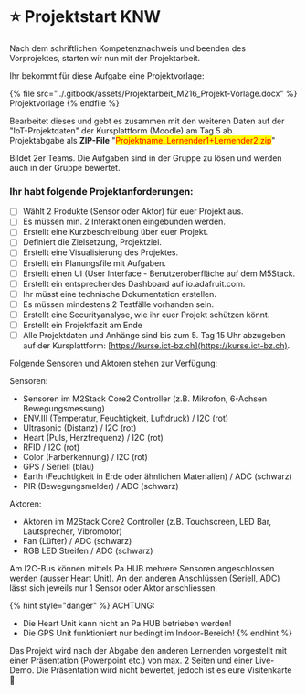 # ⭐ Projektstart KNW

Nach dem schriftlichen Kompetenznachweis und beenden des Vorprojektes, starten wir nun mit der Projektarbeit.

Ihr bekommt für diese Aufgabe eine Projektvorlage:

{% file src="../.gitbook/assets/Projektarbeit_M216_Projekt-Vorlage.docx" %}
Projektvorlage
{% endfile %}

Bearbeitet dieses und gebt es zusammen mit den weiteren Daten auf der "IoT-Projektdaten" der Kursplattform (Moodle) am Tag 5 ab.\
Projektabgabe als **ZIP-File** "<mark style="color:red;">Projektname\_Lernender1+Lernender2.zip</mark>"

Bildet 2er Teams. Die Aufgaben sind in der Gruppe zu lösen und werden auch in der Gruppe bewertet.

### Ihr habt folgende Projektanforderungen:

* [ ] Wählt 2 Produkte (Sensor oder Aktor) für euer Projekt aus.
* [ ] Es müssen min. 2 Interaktionen eingebunden werden.
* [ ] Erstellt eine Kurzbeschreibung über euer Projekt.
* [ ] Definiert die Zielsetzung, Projektziel.
* [ ] Erstellt eine Visualisierung des Projektes.
* [ ] Erstellt ein Planungsfile mit Aufgaben.
* [ ] Erstellt einen UI (User Interface - Benutzeroberfläche auf dem M5Stack.
* [ ] Erstellt ein entsprechendes Dashboard auf io.adafruit.com.
* [ ] Ihr müsst eine technische Dokumentation erstellen.
* [ ] Es müssen mindestens 2 Testfälle vorhanden sein.
* [ ] Erstellt eine Securityanalyse, wie ihr euer Projekt schützen könnt.
* [ ] Erstellt ein Projektfazit am Ende
* [ ] Alle Projektdaten und Anhänge sind bis zum 5. Tag 15 Uhr abzugeben auf der Kursplattform:  [https://kurse.ict-bz.ch](https://kurse.ict-bz.ch).

Folgende Sensoren und Aktoren stehen zur Verfügung:

Sensoren:

* Sensoren im M2Stack Core2 Controller (z.B. Mikrofon, 6-Achsen Bewegungsmessung)
* ENV.III (Temperatur, Feuchtigkeit, Luftdruck) / I2C (rot)
* Ultrasonic (Distanz) / I2C (rot)
* Heart (Puls, Herzfrequenz) / I2C (rot)
* RFID / I2C (rot)
* Color (Farberkennung) / I2C (rot)
* GPS / Seriell (blau)
* Earth (Feuchtigkeit in Erde oder ähnlichen Materialien) / ADC (schwarz)
* PIR (Bewegungsmelder) / ADC (schwarz)

Aktoren:

* Aktoren im M2Stack Core2 Controller (z.B. Touchscreen, LED Bar, Lautsprecher, Vibromotor)
* Fan (Lüfter) / ADC (schwarz)
* RGB LED Streifen / ADC (schwarz)

Am I2C-Bus können mittels Pa.HUB mehrere Sensoren angeschlossen werden (ausser Heart Unit). An den anderen Anschlüssen (Seriell, ADC) lässt sich jeweils nur 1 Sensor oder Aktor anschliessen.



{% hint style="danger" %}
ACHTUNG:

* Die Heart Unit kann nicht an Pa.HUB betrieben werden!
* Die GPS Unit funktioniert nur bedingt im Indoor-Bereich!
{% endhint %}

Das Projekt wird nach der Abgabe den anderen Lernenden vorgestellt mit einer Präsentation (Powerpoint etc.) von max. 2 Seiten und einer Live-Demo. Die Präsentation wird nicht bewertet, jedoch ist es eure Visitenkarte :clap:
